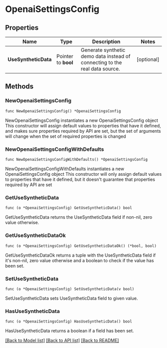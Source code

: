 # OpenaiSettingsConfig

## Properties

Name | Type | Description | Notes
------------ | ------------- | ------------- | -------------
**UseSyntheticData** | Pointer to **bool** | Generate synthetic demo data instead of connecting to the real data source. | [optional] 

## Methods

### NewOpenaiSettingsConfig

`func NewOpenaiSettingsConfig() *OpenaiSettingsConfig`

NewOpenaiSettingsConfig instantiates a new OpenaiSettingsConfig object
This constructor will assign default values to properties that have it defined,
and makes sure properties required by API are set, but the set of arguments
will change when the set of required properties is changed

### NewOpenaiSettingsConfigWithDefaults

`func NewOpenaiSettingsConfigWithDefaults() *OpenaiSettingsConfig`

NewOpenaiSettingsConfigWithDefaults instantiates a new OpenaiSettingsConfig object
This constructor will only assign default values to properties that have it defined,
but it doesn't guarantee that properties required by API are set

### GetUseSyntheticData

`func (o *OpenaiSettingsConfig) GetUseSyntheticData() bool`

GetUseSyntheticData returns the UseSyntheticData field if non-nil, zero value otherwise.

### GetUseSyntheticDataOk

`func (o *OpenaiSettingsConfig) GetUseSyntheticDataOk() (*bool, bool)`

GetUseSyntheticDataOk returns a tuple with the UseSyntheticData field if it's non-nil, zero value otherwise
and a boolean to check if the value has been set.

### SetUseSyntheticData

`func (o *OpenaiSettingsConfig) SetUseSyntheticData(v bool)`

SetUseSyntheticData sets UseSyntheticData field to given value.

### HasUseSyntheticData

`func (o *OpenaiSettingsConfig) HasUseSyntheticData() bool`

HasUseSyntheticData returns a boolean if a field has been set.


[[Back to Model list]](../README.md#documentation-for-models) [[Back to API list]](../README.md#documentation-for-api-endpoints) [[Back to README]](../README.md)


